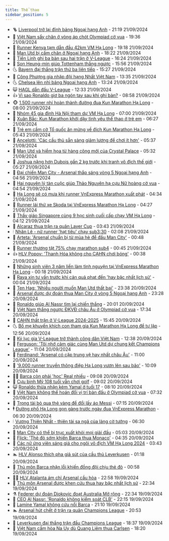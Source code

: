 ```yaml
---
title: Thể thao
sidebar_position: 5
---
```


<!-- vnexpress-the-thao:START -->
- 🪜 [Liverpool trở lại đỉnh bảng Ngoại hạng Anh](https://vnexpress.net/liverpool-tro-lai-dinh-bang-ngoai-hang-anh-4795562.html) - 21:19 21/09/2024
- 🦩 [Việt Nam sẩy chân ở vòng áp chót Olympiad cờ vua](https://vnexpress.net/viet-nam-say-chan-o-vong-ap-chot-olympiad-co-vua-4795560.html) - 19:36 21/09/2024
- 🧰 [Runner Kenya tạm dẫn đầu 42km VM Hạ Long](https://vnexpress.net/runner-kenya-tam-dan-dau-42km-vm-ha-long-4795490.html) - 19:18 21/09/2024
- 🤗 [Man Utd bị cầm chân ở Ngoại hạng Anh](https://vnexpress.net/man-utd-bi-cam-chan-o-ngoai-hang-anh-4795557.html) - 18:22 21/09/2024
- 🥳 [Tiến Linh ghi ba bàn sau hai trận ở V-League](https://vnexpress.net/tien-linh-ghi-ba-ban-sau-hai-tran-o-v-league-4795545.html) - 16:24 21/09/2024
- 🦣 [Son Heung-min giúp Tottenham thắng ngược](https://vnexpress.net/son-heung-min-giup-tottenham-thang-nguoc-4795552.html) - 15:56 21/09/2024
- 🌜 [Bayern đại thắng trận thứ ba liên tiếp](https://vnexpress.net/bayern-dai-thang-tran-thu-ba-lien-tiep-4795544.html) - 15:27 21/09/2024
- 🫶 [Công Phượng gia nhập đội hạng Nhất Việt Nam](https://vnexpress.net/cong-phuong-gia-nhap-doi-hang-nhat-viet-nam-4795520.html) - 13:35 21/09/2024
- 🌜 [Chelsea lên nhì bảng Ngoại hạng Anh](https://vnexpress.net/chelsea-len-nhi-bang-ngoai-hang-anh-4795511.html) - 13:24 21/09/2024
- 😺 [HAGL dẫn đầu V-League](https://vnexpress.net/hagl-dan-dau-v-league-4795510.html) - 12:33 21/09/2024
- 👍 [Vì sao Ronaldo giơ ba ngón tay sau khi ghi bàn?](https://vnexpress.net/vi-sao-ronaldo-gio-ba-ngon-tay-sau-khi-ghi-ban-4795315.html) - 08:58 21/09/2024
- 🐵 [1.500 runner nhí hoàn thành đường đua Kun Marathon Hạ Long](https://vnexpress.net/1-500-runner-nhi-hoan-thanh-duong-dua-kun-marathon-ha-long-4795289.html) - 08:00 21/09/2024
- 💫 [Nhóm 45 gia đình Hà Nội tham dự VM Hạ Long](https://vnexpress.net/nhom-45-gia-dinh-ha-noi-tham-du-vm-ha-long-4795421.html) - 07:00 21/09/2024
- 🦆 [Xuân Bắc: Kun Marathon khởi dậy tình yêu thể thao ở trẻ em](https://vnexpress.net/xuan-bac-kun-marathon-khoi-day-tinh-yeu-the-thao-o-tre-em-4795275.html) - 06:27 21/09/2024
- 🙉 [Trẻ em cầm cờ Tổ quốc ăn mừng về đích Kun Marathon Hạ Long](https://vnexpress.net/tre-em-cam-co-to-quoc-an-mung-ve-dich-kun-marathon-ha-long-4795292.html) - 05:43 21/09/2024
- 📝 [Ancelotti: &#39;Các cầu thủ sẵn sàng giảm lương để chơi ít hơn&#39;](https://vnexpress.net/ancelotti-cac-cau-thu-san-sang-giam-luong-de-choi-it-hon-4795337.html) - 05:37 21/09/2024
- 💯 [Man Utd và hiểm họa từ hàng công mới của Crystal Palace](https://vnexpress.net/man-utd-va-hiem-hoa-tu-hang-cong-moi-cua-crystal-palace-4795376.html) - 05:32 21/09/2024
- 🌈 [Joshua nặng hơn Dubois gần 2 kg trước khi tranh vô địch thế giới](https://vnexpress.net/joshua-nang-hon-dubois-gan-2-kg-truoc-khi-tranh-vo-dich-the-gioi-4795392.html) - 05:27 21/09/2024
- 🦩 [Đại chiến Man City - Arsenal thắp sáng vòng 5 Ngoại hạng Anh](https://vnexpress.net/dai-chien-man-city-arsenal-thap-sang-vong-5-ngoai-hang-anh-4795375.html) - 04:56 21/09/2024
- 🐲 [Hai nguyên lý tàn cuộc giúp Thảo Nguyên hạ cựu Nữ hoàng cờ vua](https://vnexpress.net/hai-nguyen-ly-tan-cuoc-giup-thao-nguyen-ha-cuu-nu-hoang-co-vua-4795379.html) - 04:54 21/09/2024
- 🌁 [Hạ Long sẽ có mưa khi runner VnExpress Marathon xuất phát](https://vnexpress.net/ha-long-se-co-mua-khi-runner-vnexpress-marathon-xuat-phat-4795359.html) - 04:34 21/09/2024
- 💯 [Runner lái thử xe Skoda tại VnExpress Marathon Hạ Long](https://vnexpress.net/runner-lai-thu-xe-skoda-tai-vnexpress-marathon-ha-long-4795353.html) - 04:27 21/09/2024
- 🌝 [Thầy giáo Singapore cùng 9 học sinh cuối cấp chạy VM Hạ Long](https://vnexpress.net/thay-giao-singapore-cung-9-hoc-sinh-cuoi-cap-chay-vm-ha-long-4795295.html) - 04:12 21/09/2024
- 🤖 [Alcaraz thua trận ra quân Laver Cup](https://vnexpress.net/alcaraz-thua-tran-ra-quan-laver-cup-4795367.html) - 03:43 21/09/2024
- 🕯 [Nhân Lê - nữ runner &#39;hạt tiêu&#39; chạy sub3:30](https://vnexpress.net/nhan-le-nu-runner-hat-tieu-chay-sub3-30-4795298.html) - 02:08 21/09/2024
- 🧰 [Arteta: &#39;Arsenal chuẩn bị từ mùa hè để đấu Man City&#39;](https://vnexpress.net/arteta-arsenal-chuan-bi-tu-mua-he-de-dau-man-city-4795300.html) - 00:48 21/09/2024
- 🥳 [Runner thương tật 75% chạy marathon sub4](https://vnexpress.net/runner-thuong-tat-75-chay-marathon-sub4-4795233.html) - 00:45 21/09/2024
- 👍 [HLV Popov: &#39;Thanh Hóa không cho CAHN chơi bóng&#39;](https://vnexpress.net/hlv-popov-thanh-hoa-khong-cho-cahn-choi-bong-4795282.html) - 00:38 21/09/2024
- 💪 [Những sinh viên 3 năm liền làm tình nguyện tại VnExpress Marathon Hạ Long](https://vnexpress.net/nhung-sinh-vien-3-nam-lien-lam-tinh-nguyen-tai-vnexpress-marathon-ha-long-4795278.html) - 00:18 21/09/2024
- 👹 [Raya xin tư vấn trước khi cản quả phạt đền &#39;hay bậc nhất lịch sử&#39;](https://vnexpress.net/raya-xin-tu-van-truoc-khi-can-qua-phat-den-hay-bac-nhat-lich-su-4795296.html) - 00:04 21/09/2024
- 🧰 [Ten Hag: &#39;Nhiều người muốn Man Utd thất bại&#39;](https://vnexpress.net/ten-hag-nhieu-nguoi-muon-man-utd-that-bai-4795288.html) - 23:38 20/09/2024
- 🚀 [Arsenal được dự đoán thua Man City ở vòng 5 Ngoại hạng Anh](https://vnexpress.net/arsenal-duoc-du-doan-thua-man-city-o-vong-5-ngoai-hang-anh-4795286.html) - 23:28 20/09/2024
- 🎃 [Ronaldo giúp Al Nassr tìm lại chiến thắng](https://vnexpress.net/ronaldo-giup-al-nassr-tim-lai-chien-thang-4795283.html) - 20:01 20/09/2024
- 🧰 [Việt Nam thắng ngược ĐKVĐ châu Âu ở Olympiad cờ vua](https://vnexpress.net/viet-nam-thang-nguoc-dkvd-chau-au-o-olympiad-co-vua-4795280.html) - 17:34 20/09/2024
- 👀 [CAHN thất trận ở V-League 2024-2025](https://vnexpress.net/cahn-that-tran-o-v-league-2024-2025-4795268.html) - 15:45 20/09/2024
- 🌜 [Bố mẹ khuyến khích con tham gia Kun Marathon Hạ Long để tự lập](https://vnexpress.net/bo-me-khuyen-khich-con-tham-gia-kun-marathon-ha-long-de-tu-lap-4794822.html) - 12:56 20/09/2024
- 🫶 [Kỷ lục gia V-League trở thành công dân Việt Nam](https://vnexpress.net/ky-luc-gia-v-league-tro-thanh-cong-dan-viet-nam-4795251.html) - 12:38 20/09/2024
- 🦄 [Ferguson: &#39;Tôi nhớ cảm giác cùng Man Utd dự chung kết Champions League&#39;](https://vnexpress.net/ferguson-toi-nho-cam-giac-cung-man-utd-du-chung-ket-champions-league-4795232.html) - 11:04 20/09/2024
- 🥳 [Ferdinand: &#39;Arsenal có cặp trung vệ hay nhất châu Âu&#39;](https://vnexpress.net/ferdinand-arsenal-co-cap-trung-ve-hay-nhat-chau-au-4795000.html) - 11:00 20/09/2024
- 🐲 [&#39;9.000 runner truyền thông điệp Hạ Long vươn lên sau bão&#39;](https://vnexpress.net/9-000-runner-truyen-thong-diep-ha-long-vuon-len-sau-bao-4795202.html) - 10:09 20/09/2024
- 🧑‍🏫 [Barca còn phải &#39;học&#39; Real nhiều](https://vnexpress.net/barca-con-phai-hoc-real-nhieu-4795149.html) - 09:08 20/09/2024
- 🤔 [Cựu binh Mỹ 108 tuổi vẫn chơi golf](https://vnexpress.net/cuu-binh-my-108-tuoi-van-choi-golf-4795182.html) - 09:02 20/09/2024
- 😺 [Ronaldo thừa nhận kém Yamal ở tuổi 17](https://vnexpress.net/ronaldo-thua-nhan-kem-yamal-o-tuoi-17-4795043.html) - 08:10 20/09/2024
- 💪 [Việt Nam không thể hoán đổi vị trí bàn đấu ở Olympiad cờ vua](https://vnexpress.net/viet-nam-khong-the-hoan-doi-vi-tri-ban-dau-o-olympiad-co-vua-4795100.html) - 07:32 20/09/2024
- 💼 [Trọng tài bỏ qua thẻ vàng để đổi lấy áo Messi](https://vnexpress.net/trong-tai-bo-qua-the-vang-de-doi-lay-ao-messi-4795066.html) - 07:15 20/09/2024
- 🕴 [Đường phố Hạ Long gọn gàng trước ngày đua VnExpress Marathon](https://vnexpress.net/duong-pho-ha-long-gon-gang-truoc-ngay-dua-vnexpress-marathon-4795047.html) - 06:30 20/09/2024
- 🕯 [Vương Thiên Nhất - thiên tài sa ngã của làng cờ tướng](https://vnexpress.net/vuong-thien-nhat-thien-tai-sa-nga-cua-lang-co-tuong-4794973.html) - 06:30 20/09/2024
- 📝 [Man City có thể bị trục xuất khỏi mọi giải đấu](https://vnexpress.net/man-city-co-the-bi-truc-xuat-khoi-moi-giai-dau-4794867.html) - 05:03 20/09/2024
- 🧐 [Flick: &#39;Thẻ đỏ sớm khiến Barca thua Monaco&#39;](https://vnexpress.net/flick-the-do-som-khien-barca-thua-monaco-4794896.html) - 04:35 20/09/2024
- 🙉 [Các nữ ứng viên sáng giá cho ngôi vô địch VM Hạ Long 2024](https://vnexpress.net/cac-nu-ung-vien-sang-gia-cho-ngoi-vo-dich-vm-ha-long-2024-4794740.html) - 03:43 20/09/2024
- 🏊 [HLV Alonso thích pha giả sút của cầu thủ Leverkusen](https://vnexpress.net/hlv-alonso-thich-pha-gia-sut-cua-cau-thu-leverkusen-4794904.html) - 01:18 20/09/2024
- 🌊 [Thủ môn Barca nhận lỗi khiến đồng đội chịu thẻ đỏ](https://vnexpress.net/thu-mon-barca-nhan-loi-khien-dong-doi-chiu-the-do-4794885.html) - 00:58 20/09/2024
- 👨‍🏫 [HLV Atalanta ám chỉ Arsenal cầu hòa](https://vnexpress.net/hlv-atalanta-am-chi-arsenal-cau-hoa-4794857.html) - 22:58 19/09/2024
- 🥷 [Thủ môn Arsenal được khen cứu thua hay bậc nhất lịch sử](https://vnexpress.net/thu-mon-arsenal-duoc-khen-cuu-thua-hay-bac-nhat-lich-su-4794856.html) - 22:34 19/09/2024
- ⚗️ [Federer dự đoán Djokovic đoạt Australia Mở rộng](https://vnexpress.net/federer-du-doan-djokovic-doat-australia-mo-rong-4794853.html) - 22:34 19/09/2024
- 🌮 [CEO Al Nassr: &#39;Ronaldo không kiểm soát CLB&#39;](https://vnexpress.net/ceo-al-nassr-ronaldo-khong-kiem-soat-clb-4794855.html) - 22:15 19/09/2024
- 🤩 [Lamine Yamal không cứu nổi Barca](https://vnexpress.net/lamine-yamal-khong-cuu-noi-barca-4794854.html) - 21:10 19/09/2024
- 🏊 [Arsenal hút chết ở trận ra quân Champions League](https://vnexpress.net/arsenal-hut-chet-o-tran-ra-quan-champions-league-4794852.html) - 20:53 19/09/2024
- 🐎 [Leverkusen đại thắng trận đầu Champions League](https://vnexpress.net/leverkusen-dai-thang-tran-dau-champions-league-4794847.html) - 18:37 19/09/2024
- 💫 [Việt Nam cầm hòa Na Uy dù Quang Liêm thua Carlsen](https://vnexpress.net/viet-nam-cam-hoa-na-uy-du-quang-liem-thua-carlsen-4794845.html) - 18:20 19/09/2024<!-- vnexpress-the-thao:END -->
